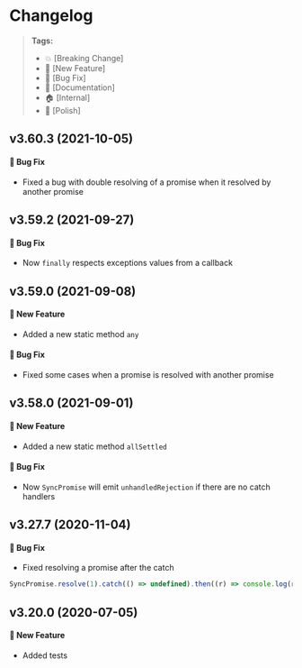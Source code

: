 Changelog
=========

> **Tags:**
> - :boom:       [Breaking Change]
> - :rocket:     [New Feature]
> - :bug:        [Bug Fix]
> - :memo:       [Documentation]
> - :house:      [Internal]
> - :nail_care:  [Polish]

## v3.60.3 (2021-10-05)

#### :bug: Bug Fix

* Fixed a bug with double resolving of a promise when it resolved by another promise

## v3.59.2 (2021-09-27)

#### :bug: Bug Fix

* Now `finally` respects exceptions values from a callback

## v3.59.0 (2021-09-08)

#### :rocket: New Feature

* Added a new static method `any`

#### :bug: Bug Fix

* Fixed some cases when a promise is resolved with another promise

## v3.58.0 (2021-09-01)

#### :rocket: New Feature

* Added a new static method `allSettled`

#### :bug: Bug Fix

* Now `SyncPromise` will emit `unhandledRejection` if there are no catch handlers

## v3.27.7 (2020-11-04)

#### :bug: Bug Fix

* Fixed resolving a promise after the catch

```js
SyncPromise.resolve(1).catch(() => undefined).then((r) => console.log(r));
```

## v3.20.0 (2020-07-05)

#### :rocket: New Feature

* Added tests
